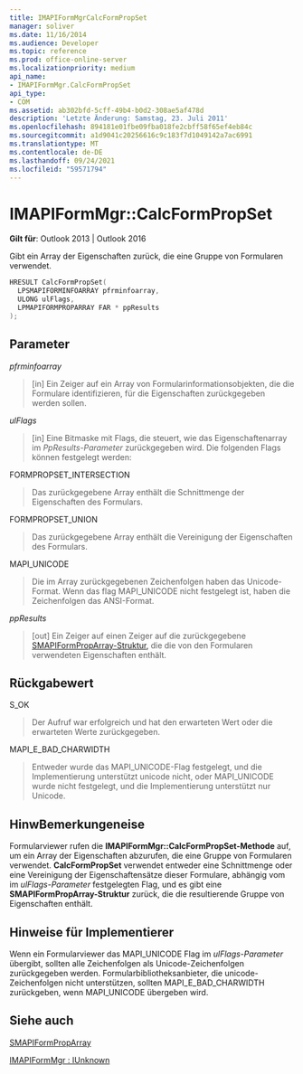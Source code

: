 ```yaml
---
title: IMAPIFormMgrCalcFormPropSet
manager: soliver
ms.date: 11/16/2014
ms.audience: Developer
ms.topic: reference
ms.prod: office-online-server
ms.localizationpriority: medium
api_name:
- IMAPIFormMgr.CalcFormPropSet
api_type:
- COM
ms.assetid: ab302bfd-5cff-49b4-b0d2-308ae5af478d
description: 'Letzte Änderung: Samstag, 23. Juli 2011'
ms.openlocfilehash: 894181e01fbe09fba018fe2cbff58f65ef4eb84c
ms.sourcegitcommit: a1d9041c20256616c9c183f7d1049142a7ac6991
ms.translationtype: MT
ms.contentlocale: de-DE
ms.lasthandoff: 09/24/2021
ms.locfileid: "59571794"
---
```

# <a name="imapiformmgrcalcformpropset"></a>IMAPIFormMgr::CalcFormPropSet

  
  
**Gilt für**: Outlook 2013 | Outlook 2016 
  
Gibt ein Array der Eigenschaften zurück, die eine Gruppe von Formularen verwendet.
  
```cpp
HRESULT CalcFormPropSet(
  LPSMAPIFORMINFOARRAY pfrminfoarray,
  ULONG ulFlags,
  LPMAPIFORMPROPARRAY FAR * ppResults
);
```

## <a name="parameters"></a>Parameter

 _pfrminfoarray_
  
> [in] Ein Zeiger auf ein Array von Formularinformationsobjekten, die die Formulare identifizieren, für die Eigenschaften zurückgegeben werden sollen.
    
 _ulFlags_
  
> [in] Eine Bitmaske mit Flags, die steuert, wie das Eigenschaftenarray im  _PpResults-Parameter_ zurückgegeben wird. Die folgenden Flags können festgelegt werden: 
    
FORMPROPSET_INTERSECTION 
  
> Das zurückgegebene Array enthält die Schnittmenge der Eigenschaften des Formulars.
    
FORMPROPSET_UNION 
  
> Das zurückgegebene Array enthält die Vereinigung der Eigenschaften des Formulars.
    
MAPI_UNICODE 
  
> Die im Array zurückgegebenen Zeichenfolgen haben das Unicode-Format. Wenn das flag MAPI_UNICODE nicht festgelegt ist, haben die Zeichenfolgen das ANSI-Format.
    
 _ppResults_
  
> [out] Ein Zeiger auf einen Zeiger auf die zurückgegebene [SMAPIFormPropArray-Struktur,](smapiformproparray.md) die die von den Formularen verwendeten Eigenschaften enthält. 
    
## <a name="return-value"></a>Rückgabewert

S_OK 
  
> Der Aufruf war erfolgreich und hat den erwarteten Wert oder die erwarteten Werte zurückgegeben.
    
MAPI_E_BAD_CHARWIDTH 
  
> Entweder wurde das MAPI_UNICODE-Flag festgelegt, und die Implementierung unterstützt unicode nicht, oder MAPI_UNICODE wurde nicht festgelegt, und die Implementierung unterstützt nur Unicode.
    
## <a name="remarks"></a>HinwBemerkungeneise

Formularviewer rufen die **IMAPIFormMgr::CalcFormPropSet-Methode** auf, um ein Array der Eigenschaften abzurufen, die eine Gruppe von Formularen verwendet. **CalcFormPropSet** verwendet entweder eine Schnittmenge oder eine Vereinigung der Eigenschaftensätze dieser Formulare, abhängig vom im  _ulFlags-Parameter_ festgelegten Flag, und es gibt eine **SMAPIFormPropArray-Struktur** zurück, die die resultierende Gruppe von Eigenschaften enthält. 
  
## <a name="notes-to-implementers"></a>Hinweise für Implementierer

Wenn ein Formularviewer das MAPI_UNICODE Flag im  _ulFlags-Parameter_ übergibt, sollten alle Zeichenfolgen als Unicode-Zeichenfolgen zurückgegeben werden. Formularbibliotheksanbieter, die unicode-Zeichenfolgen nicht unterstützen, sollten MAPI_E_BAD_CHARWIDTH zurückgeben, wenn MAPI_UNICODE übergeben wird. 
  
## <a name="see-also"></a>Siehe auch



[SMAPIFormPropArray](smapiformproparray.md)
  
[IMAPIFormMgr : IUnknown](imapiformmgriunknown.md)

